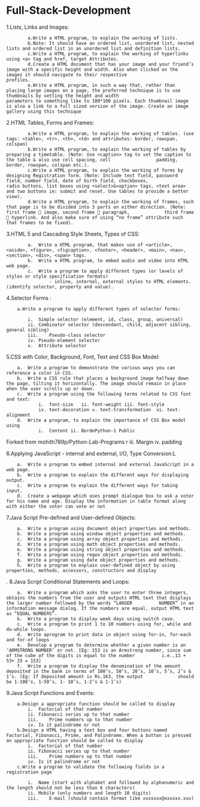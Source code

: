# Full-Stack-Development

1.Lists, Links and Images:
   
			a.Write a HTML program, to explain the working of lists.
			b.Note: It should have an ordered list, unordered list, nested lists and ordered list in an unordered list and definition lists.
			c.Write a HTML program, to explain the working of hyperlinks using <a> tag and href, target Attributes.
			d.Create a HTML document that has your image and your friend’s image with a specific height and width. Also when clicked on the images it should navigate to their respective 			 	  profiles.
			e.Write a HTML program, in such a way that, rather than placing large images on a page, the preferred technique is to use thumbnails by setting the height and width 				  	  parameters to something like to 100*100 pixels. Each thumbnail image is also a link to a full sized version of the image. Create an image gallery using this technique

2.HTML Tables, Forms and Frames:
   
			a.Write a HTML program, to explain the working of tables. (use tags: <table>, <tr>, <th>, <td> and attributes: border, rowspan, colspan)
			b.Write a HTML program, to explain the working of tables by preparing a timetable. (Note: Use <caption> tag to set the caption to the table & also use cell spacing, cell 				  padding, border, rowspan, colspan etc.).
			c.Write a HTML program, to explain the working of forms by designing Registration form. (Note: Include text field, password field, number field, date of birth field, checkboxes, 			  radio buttons, list boxes using <select>&<option> tags, <text area> and two buttons ie: submit and reset. Use tables to provide a better view).
			d.Write a HTML program, to explain the working of frames, such that page is to be divided into 3 parts on either direction. (Note: first frame  image, second frame  paragraph, 			  third frame  hyperlink. And also make sure of using “no frame” attribute such that frames to be fixed).
				
3.HTML 5 and Cascading Style Sheets, Types of CSS:
	
			a.	Write a HTML program, that makes use of <article>, <aside>, <figure>, <figcaption>, <footer>, <header>, <main>, <nav>, <section>, <div>, <span> tags.
			b.	Write a HTML program, to embed audio and video into HTML web page.
			c.	Write a program to apply different types (or levels of styles or style specification formats)                    
					- inline, internal, external styles to HTML elements. (identify selector, property and value).
			     
4.Selector Forms :
			     
		a.Write a program to apply different types of selector forms:
			     
			i.	Simple selector (element, id, class, group, universal)
			ii.	Combinator selector (descendant, child, adjacent sibling, general sibling)
			iii.	Pseudo-class selector
			iv.	Pseudo-element selector
			v.	Attribute selector
			     
5.CSS with Color, Background, Font, Text and CSS Box Model:
			     
		a.	Write a program to demonstrate the various ways you can reference a color in CSS.
		b.	Write a CSS rule that places a background image halfway down the page, tilting it horizontally. The image should remain in place when the user scrolls up or down.
		c.	Write a program using the following terms related to CSS font and text:
				i.	font-size	ii. font-weight	iii. font-style
				iv. text-decoration	v. text-transformation	vi. text-alignment
		d.	Write a program, to explain the importance of CSS Box model using
				i.	Content	ii. BordePython-1 Public
Forked from mohith789p/Python-Lab-Programs
r	iii. Margin	iv. padding
    
6.Applying JavaScript - internal and external, I/O, Type Conversion:L
			     
		a.	Write a program to embed internal and external JavaScript in a web page.
		b.	Write a program to explain the different ways for displaying output.
		c.	Write a program to explain the different ways for taking input.
		d.	Create a webpage which uses prompt dialogue box to ask a voter for his name and age. Display the information in table format along with either the voter can vote or not
		
7.Java Script Pre-defined and User-defined Objects:
			     
		a.	Write a program using document object properties and methods.
		b.	Write a program using window object properties and methods.
		c.	Write a program using array object properties and methods.
		d.	Write a program using math object properties and methods.
		e.	Write a program using string object properties and methods.
		f.	Write a program using regex object properties and methods.
		g.	Write a program using date object properties and methods.
		h.	Write a program to explain user-defined object by using properties, methods, accessors, constructors and display
  .
8.Java Script Conditional Statements and Loops:
			     
		a.	Write a program which asks the user to enter three integers, obtains the numbers from the user and outputs HTML text that displays the larger number followed by the words “LARGER 			NUMBER” in an 	information message dialog. If the numbers are equal, output HTML text as “EQUAL NUMBERS”.
		b.	Write a program to display week days using switch case.
		c.	Write a program to print 1 to 10 numbers using for, while and do-while loops.
		d.	Write aprogram to print data in object using for-in, for-each and for-of loops
		e.	Develop a program to determine whether a given number is an ‘ARMSTRONG NUMBER’ or not. [Eg: 153 is an Armstrong number, since sum of the cube of the digits is equal to the number 			i.e.,13 + 53+ 33 = 153]
		f.	Write a program to display the denomination of the amount deposited in the bank in terms of 100’s, 50’s, 20’s, 10’s, 5’s, 2’s & 1’s. (Eg: If deposited amount is Rs.163, the output 			should be 1-100’s, 1-50’s, 1- 10’s, 1-2’s & 1-1’s)
  
9.Java Script Functions and Events:

		a.Design a appropriate function should be called to display
			i.	Factorial of that number
			ii.	Fibonacci series up to that number
			iii.	Prime numbers up to that number
			iv.	Is it palindrome or not
		b.Design a HTML having a text box and four buttons named Factorial, Fibonacci, Prime, and Palindrome. When a button is pressed an appropriate function should be called to display
			i.	Factorial of that number
			ii.	Fibonacci series up to that number
			iii.	Prime numbers up to that number
			iv.	Is it palindrome or not
		c.Write a program to validate the following fields in a registration page
		
			i.	Name (start with alphabet and followed by alphanumeric and the length should not be less than 6 characters)
			ii.	Mobile (only numbers and length 10 digits)
			iii.	E-mail (should contain format like xxxxxxx@xxxxxx.xxx)

